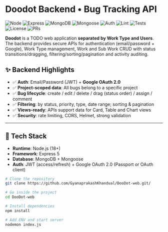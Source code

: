# Doodot Backend • Bug Tracking API

![Node](https://img.shields.io/badge/Node.js-18%2B-3C873A?logo=node.js)
![Express](https://img.shields.io/badge/Express-5.x-black?logo=express)
![MongoDB](https://img.shields.io/badge/MongoDB-6.x-47A248?logo=mongodb)
![Mongoose](https://img.shields.io/badge/Mongoose-^8.x-880000)
![Auth](https://img.shields.io/badge/Auth-JWT%20%7C%20Google%20OAuth2-blue?logo=google)
![Lint](https://img.shields.io/badge/Lint-ESLint-4B32C3?logo=eslint)
![Tests](https://img.shields.io/badge/Tests-Jest%20%7C%20Supertest-99424f)
![License](https://img.shields.io/badge/License-MIT-green)
![PRs](https://img.shields.io/badge/PRs-welcome-brightgreen)

**Doodot** is a TODO web application  **separated by Work Type and Users**. The backend provides secure APIs for authentication (email/password + Google), Work Type management, Work and Sub Work CRUD with status transitions/dragging, filtering/sorting/pagination and activity auditing.

## ✨ Backend Highlights

- ✅ **Auth**: Email/Password (JWT) + **Google OAuth 2.0**  
- ✅ **Project-scoped data**: All bugs belong to a specific project  
- ✅ **Bug lifecycle**: create / edit / delete / drag (status order) / assign / comment  
- ✅ **Filtering**: by status, priority, type, date range; sorting & pagination  
- ✅ **Views-ready**: APIs support data for Card, Table and Chart views   
- ✅ **Security**: rate limiting, CORS, Helmet, strong validation  

---

## 🧱 Tech Stack

- **Runtime**: Node.js (18+)  
- **Framework**: Express 5  
- **Database**: MongoDB + Mongoose  
- **Auth**: JWT (access/refresh) + Google OAuth 2.0 (Passport or OAuth client)  


```bash
# Clone the repository
git clone https://github.com/GyanaprakashKhandual/DooDot-web.git/

# Go inside the project
cd DooDot-web

# Install dependencies
npm install

# Add ENV and start server
nodemon index.js
